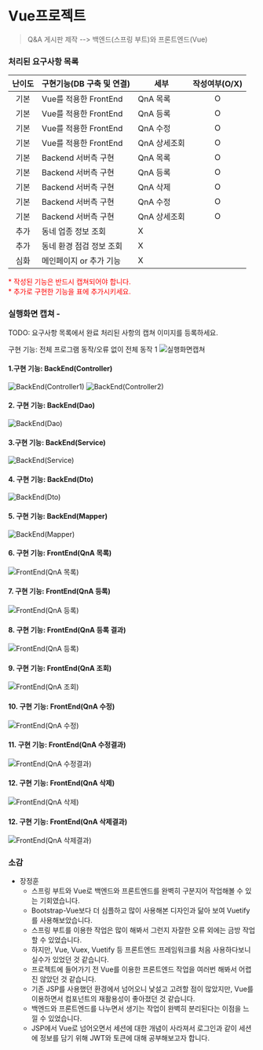 # Vue프로젝트

> Q&A 게시판 제작 --> 백엔드(스프링 부트)와 프론트엔드(Vue)

 

### 처리된 요구사항 목록

|난이도|구현기능(DB 구축 및 연결)|세부|작성여부(O/X)|
|:---:|---|---|:---:|
|기본|Vue를 적용한 FrontEnd|QnA 목록|O|
|기본|Vue를 적용한 FrontEnd|QnA 등록|O|
|기본|Vue를 적용한 FrontEnd|QnA 수정|O|
|기본|Vue를 적용한 FrontEnd|QnA 상세조회|O|
|기본|Backend 서버측 구현|QnA 목록|O|
|기본|Backend 서버측 구현|QnA 등록|O|
|기본|Backend 서버측 구현|QnA 삭제|O|
|기본|Backend 서버측 구현|QnA 수정|O|
|기본|Backend 서버측 구현|QnA 상세조회|O|
|추가|동네 업종 정보 조회|X|
|추가|동네 환경 점검 정보 조회|X|
|심화|메인페이지 or 추가 기능|X|

<span style="color:red">
* 작성된 기능은 반드시 캡쳐되어야 합니다.<br>
* 추가로 구현한 기능을 표에 추가시키세요.
</span>

### 실행화면 캡쳐 -
TODO: 요구사항 목록에서 완료 처리된 사항의 캡쳐 이미지를 등록하세요.

구현 기능: 전체 프로그램 동작/오류 없이 전체 동작 1
![실행화면캡쳐](./화면캡쳐/화면캡쳐_Main화면_web.png)

#### 1.구현 기능: BackEnd(Controller)

![BackEnd(Controller1)](./제출캡처/backend_controller1.PNG)
![BackEnd(Controller2)](./제출캡처/backend_controller2.PNG)



#### 2. 구현 기능: BackEnd(Dao)

![BackEnd(Dao)](./제출캡처/backend_dao.PNG)



#### 3.구현 기능: BackEnd(Service)

![BackEnd(Service)](./제출캡처/backend_service.PNG)



#### 4. 구현 기능: BackEnd(Dto)

![BackEnd(Dto)](./제출캡처/backend_dto.PNG)



#### 5. 구현 기능: BackEnd(Mapper)

![BackEnd(Mapper)](./제출캡처/backend_mapper.PNG)



#### 6. 구현 기능: FrontEnd(QnA 목록)

![FrontEnd(QnA 목록)](./제출캡처/QAList.PNG)



#### 7. 구현 기능: FrontEnd(QnA 등록)
![FrontEnd(QnA 등록)](./제출캡처/QARegist.PNG)



#### 8. 구현 기능: FrontEnd(QnA 등록 결과)

![FrontEnd(QnA 등록)](./제출캡처/QARegistResult.PNG)



#### 9. 구현 기능: FrontEnd(QnA 조회)
![FrontEnd(QnA 조회)](./제출캡처/QADetail.PNG)



#### 10. 구현 기능: FrontEnd(QnA 수정)

![FrontEnd(QnA 수정)](./제출캡처/QAModify.PNG)



#### 11. 구현 기능: FrontEnd(QnA 수정결과)

![FrontEnd(QnA 수정결과)](./제출캡처/QAModifyResult.PNG)

#### 12. 구현 기능: FrontEnd(QnA 삭제)

![FrontEnd(QnA 삭제)](./제출캡처/QADelete.PNG)



#### 12. 구현 기능: FrontEnd(QnA 삭제결과)

![FrontEnd(QnA 삭제결과)](./제출캡처/QADeleteResult.PNG)



### 소감

+ 장정훈
  + 스프링 부트와 Vue로 백엔드와 프론트엔드를 완벽히 구분지어 작업해볼 수 있는 기회였습니다.
  + Bootstrap-Vue보다 더 심플하고 많이 사용해본 디자인과 닮아 보여 Vuetify를 사용해보았습니다.
  + 스프링 부트를 이용한 작업은 많이 해봐서 그런지 자잘한 오류 외에는 금방 작업할 수 있었습니다.
  + 하지만, Vue, Vuex, Vuetify 등 프론트엔드 프레임워크를 처음 사용하다보니 실수가 있었던 것 같습니다.
  + 프로젝트에 들어가기 전 Vue를 이용한 프론트엔드 작업을 여러번 해봐서 어렵진 않았던 것 같습니다.
  + 기존 JSP를 사용했던 환경에서 넘어오니 낯설고 고려할 점이 많았지만, Vue를 이용하면서 컴포넌트의 재활용성이 좋아졌던 것 같습니다.
  + 백엔드와 프론트엔드를 나누면서 생기는 작업이 완벽히 분리된다는 이점을 느낄 수 있었습니다.
  + JSP에서 Vue로 넘어오면서 세션에 대한 개념이 사라져서 로그인과 같이 세션에 정보를 담기 위해 JWT와 토큰에 대해 공부해보고자 합니다.
